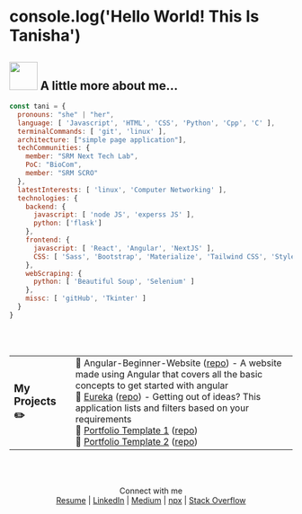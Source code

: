 
# console.log('Hello World! This Is Tanisha')

## <img src="https://media.giphy.com/media/mGcNjsfWAjY5AEZNw6/giphy.gif" width="50"> A little more about me...  

```javascript
const tani = {
  pronouns: "she" | "her",
  language: [ 'Javascript', 'HTML', 'CSS', 'Python', 'Cpp', 'C' ],
  terminalCommands: [ 'git', 'linux' ],
  architecture: ["simple page application"],
  techCommunities: {
    member: "SRM Next Tech Lab",
    PoC: "BioCom",
    member: "SRM SCRO"
  },
  latestInterests: [ 'linux', 'Computer Networking' ],
  technologies: {
    backend: {
      javascript: [ 'node JS', 'experss JS' ],
      python: ['flask']
    },
    frontend: {
      javascript: [ 'React', 'Angular', 'NextJS' ],
      CSS: [ 'Sass', 'Bootstrap', 'Materialize', 'Tailwind CSS', 'Styled Components' ]
    },
    webScraping: {
      python: [ 'Beautiful Soup', 'Selenium' ]
    },
    missc: [ 'gitHub', 'Tkinter' ]
  }
}
```

<br><br>
<table>
  <tr>
    <td><h3>My Projects ✏️</h3></td>
    <td>
      📖 Angular-Beginner-Website (<a href="https://github.com/tanishabisht/Angular-Beginner-Website">repo</a>) - A website made using Angular that covers all the basic concepts to get started with angular<br>
      📖 <a href="https://tanishabisht.github.io/CaffeineOverflow-FrontEnd/#/home">Eureka</a> (<a href="https://github.com/tanishabisht/CaffeineOverflow-FrontEnd">repo</a>) - Getting out of ideas? This application lists and filters based on your requirements<br>
      📖 <a href="https://tanishabisht.github.io/Jayvardhan-Portfolio/#/home">Portfolio Template 1</a> (<a href="https://github.com/tanishabisht/Jayvardhan-Portfolio">repo</a>)<br>
      📖 <a href="https://tanishabisht.github.io/Eeshan-Portfolio/">Portfolio Template 2</a> (<a href="https://github.com/tanishabisht/Eeshan-Portfolio">repo</a>)
    </td>
  </tr>
</table>
<br><br>



<p style='text-align:center'>Connect with me<br>
  <a href='#'>Resume</a> |
  <a href='https://www.linkedin.com/in/tanisha-bisht/'>LinkedIn</a> |
  <a href='https://medium.com/@tanisha.bisht2020'>Medium</a> |
  <a href='#'>npx</a> |
  <a href='https://stackoverflow.com/users/15961606/tanisha-bisht'>Stack Overflow</a>
</p>
